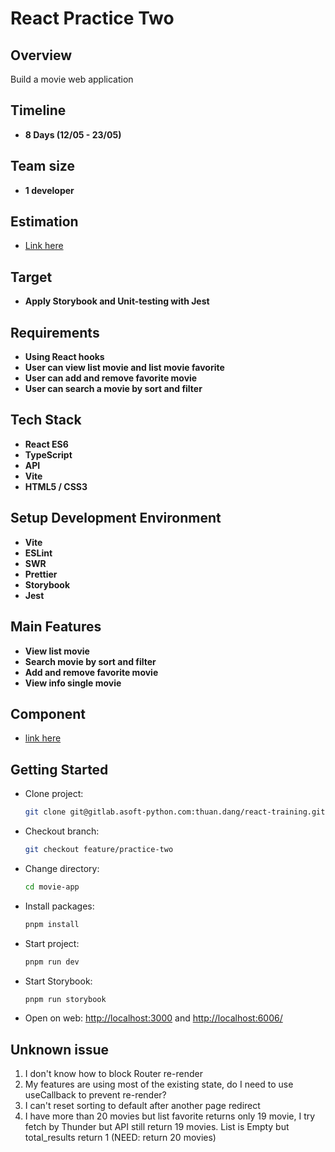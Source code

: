# React Practice Two

## Overview

Build a movie web application

## Timeline

- **8 Days (12/05 - 23/05)**

## Team size

- **1 developer**

## Estimation

- [Link here](https://cut-jumpsuit-4d3.notion.site/Estimate-document-React-TypeScript-practice-4f2b4ee58ae94ef6b9628e099358b9df)

## Target

- **Apply Storybook and Unit-testing with Jest**

## Requirements

- **Using React hooks**
- **User can view list movie and list movie favorite**
- **User can add and remove favorite movie**
- **User can search a movie by sort and filter**

## Tech Stack

- **React ES6**
- **TypeScript**
- **API**
- **Vite**
- **HTML5 / CSS3**

## Setup Development Environment

- **Vite**
- **ESLint**
- **SWR**
- **Prettier**
- **Storybook**
- **Jest**

## Main Features

- **View list movie**
- **Search movie by sort and filter**
- **Add and remove favorite movie**
- **View info single movie**

## Component

- [link here](https://cut-jumpsuit-4d3.notion.site/Component-Movie-APP-cd6b14d2e5b24925ab747c884b23ec00)

## Getting Started

- Clone project:

  ```bash
  git clone git@gitlab.asoft-python.com:thuan.dang/react-training.git
  ```

- Checkout branch:

  ```bash
  git checkout feature/practice-two
  ```

- Change directory:

  ```bash
  cd movie-app
  ```

- Install packages:

  ```bash
  pnpm install
  ```

- Start project: <br>

  ```bash
  pnpm run dev
  ```

- Start Storybook: <br>

  ```bash
  pnpm run storybook
  ```

- Open on web: <http://localhost:3000> and <http://localhost:6006/>

## Unknown issue

1. I don't know how to block Router re-render
2. My features are using most of the existing state, do I need to use useCallback to prevent re-render?
3. I can't reset sorting to default after another page redirect
4. I have more than 20 movies but list favorite returns only 19 movie, I try fetch by Thunder but API still return 19 movies. List is Empty but total_results return 1 (NEED: return 20 movies)
